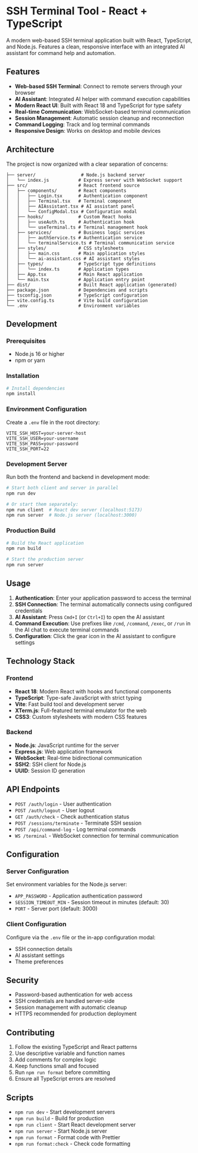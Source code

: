 # SSH Terminal Tool - React + TypeScript

A modern web-based SSH terminal application built with React, TypeScript, and Node.js. Features a clean, responsive interface with an integrated AI assistant for command help and automation.

## Features

- **Web-based SSH Terminal**: Connect to remote servers through your browser
- **AI Assistant**: Integrated AI helper with command execution capabilities
- **Modern React UI**: Built with React 18 and TypeScript for type safety
- **Real-time Communication**: WebSocket-based terminal communication
- **Session Management**: Automatic session cleanup and reconnection
- **Command Logging**: Track and log terminal commands
- **Responsive Design**: Works on desktop and mobile devices

## Architecture

The project is now organized with a clear separation of concerns:

```
├── server/                 # Node.js backend server
│   └── index.js           # Express server with WebSocket support
├── src/                   # React frontend source
│   ├── components/        # React components
│   │   ├── Login.tsx      # Authentication component
│   │   ├── Terminal.tsx   # Terminal component
│   │   ├── AIAssistant.tsx # AI assistant panel
│   │   └── ConfigModal.tsx # Configuration modal
│   ├── hooks/             # Custom React hooks
│   │   ├── useAuth.ts     # Authentication hook
│   │   └── useTerminal.ts # Terminal management hook
│   ├── services/          # Business logic services
│   │   ├── authService.ts # Authentication service
│   │   └── terminalService.ts # Terminal communication service
│   ├── styles/            # CSS stylesheets
│   │   ├── main.css       # Main application styles
│   │   └── ai-assistant.css # AI assistant styles
│   ├── types/             # TypeScript type definitions
│   │   └── index.ts       # Application types
│   ├── App.tsx            # Main React application
│   └── main.tsx           # Application entry point
├── dist/                  # Built React application (generated)
├── package.json           # Dependencies and scripts
├── tsconfig.json          # TypeScript configuration
├── vite.config.ts         # Vite build configuration
└── .env                   # Environment variables
```

## Development

### Prerequisites

- Node.js 16 or higher
- npm or yarn

### Installation

```bash
# Install dependencies
npm install
```

### Environment Configuration

Create a `.env` file in the root directory:

```env
VITE_SSH_HOST=your-server-host
VITE_SSH_USER=your-username
VITE_SSH_PASS=your-password
VITE_SSH_PORT=22
```

### Development Server

Run both the frontend and backend in development mode:

```bash
# Start both client and server in parallel
npm run dev

# Or start them separately:
npm run client  # React dev server (localhost:5173)
npm run server  # Node.js server (localhost:3000)
```

### Production Build

```bash
# Build the React application
npm run build

# Start the production server
npm run server
```

## Usage

1. **Authentication**: Enter your application password to access the terminal
2. **SSH Connection**: The terminal automatically connects using configured credentials
3. **AI Assistant**: Press `Cmd+I` (or `Ctrl+I`) to open the AI assistant
4. **Command Execution**: Use prefixes like `/cmd`, `/command`, `/exec`, or `/run` in the AI chat to execute terminal commands
5. **Configuration**: Click the gear icon in the AI assistant to configure settings

## Technology Stack

### Frontend

- **React 18**: Modern React with hooks and functional components
- **TypeScript**: Type-safe JavaScript with strict typing
- **Vite**: Fast build tool and development server
- **XTerm.js**: Full-featured terminal emulator for the web
- **CSS3**: Custom stylesheets with modern CSS features

### Backend

- **Node.js**: JavaScript runtime for the server
- **Express.js**: Web application framework
- **WebSocket**: Real-time bidirectional communication
- **SSH2**: SSH client for Node.js
- **UUID**: Session ID generation

## API Endpoints

- `POST /auth/login` - User authentication
- `POST /auth/logout` - User logout
- `GET /auth/check` - Check authentication status
- `POST /sessions/terminate` - Terminate SSH session
- `POST /api/command-log` - Log terminal commands
- `WS /terminal` - WebSocket connection for terminal communication

## Configuration

### Server Configuration

Set environment variables for the Node.js server:

- `APP_PASSWORD` - Application authentication password
- `SESSION_TIMEOUT_MIN` - Session timeout in minutes (default: 30)
- `PORT` - Server port (default: 3000)

### Client Configuration

Configure via the `.env` file or the in-app configuration modal:

- SSH connection details
- AI assistant settings
- Theme preferences

## Security

- Password-based authentication for web access
- SSH credentials are handled server-side
- Session management with automatic cleanup
- HTTPS recommended for production deployment

## Contributing

1. Follow the existing TypeScript and React patterns
2. Use descriptive variable and function names
3. Add comments for complex logic
4. Keep functions small and focused
5. Run `npm run format` before committing
6. Ensure all TypeScript errors are resolved

## Scripts

- `npm run dev` - Start development servers
- `npm run build` - Build for production
- `npm run client` - Start React development server
- `npm run server` - Start Node.js server
- `npm run format` - Format code with Prettier
- `npm run format:check` - Check code formatting
